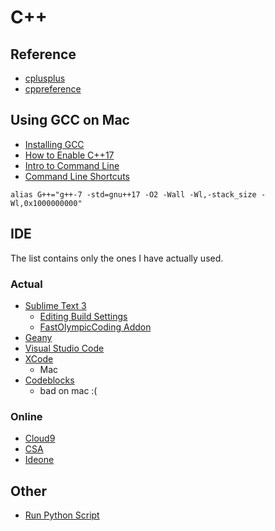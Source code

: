 # C++

## Reference

 * [cplusplus](http://www.cplusplus.com/reference/)
 * [cppreference](http://en.cppreference.com/w/)

## Using GCC on Mac 

 * [Installing GCC](http://www-scf.usc.edu/~csci104/20142/installation/gccmac.html)
 * [How to Enable C++17](https://stackoverflow.com/questions/39091173/how-to-enable-c17-on-mac)
 * [Intro to Command Line](http://blog.teamtreehouse.com/introduction-to-the-mac-os-x-command-line)
 * [Command Line Shortcuts](https://jonsuh.com/blog/bash-command-line-shortcuts/)
  
```
alias G++="g++-7 -std=gnu++17 -O2 -Wall -Wl,-stack_size -Wl,0x1000000000"
```

## IDE

The list contains only the ones I have actually used.

### Actual

 * [Sublime Text 3](https://www.sublimetext.com/)
   * [Editing Build Settings](https://stackoverflow.com/questions/23789410/how-to-edit-sublime-text-build-settings)
   * [FastOlympicCoding Addon](https://github.com/Jatana/FastOlympicCoding)
 * [Geany](https://www.geany.org/)
 * [Visual Studio Code](https://code.visualstudio.com/)
 * [XCode](https://developer.apple.com/xcode/)
   * Mac
 * [Codeblocks](http://www.codeblocks.org/)
   * bad on mac :(

### Online

 * [Cloud9](https://c9.io/)
 * [CSA](https://csacademy.com/workspace/)
 * [Ideone](http://ideone.com/)

## Other

 * [Run Python Script](https://stackoverflow.com/questions/7855996/cant-run-python-py-files-from-terminal-on-mac)
